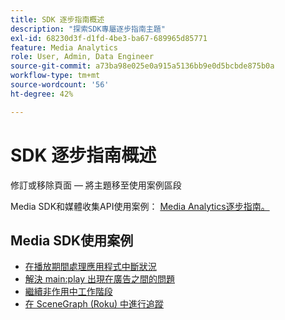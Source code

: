 ```yaml
---
title: SDK 逐步指南概述
description: "探索SDK專屬逐步指南主題"
exl-id: 68230d3f-d1fd-4be3-ba67-689965d85771
feature: Media Analytics
role: User, Admin, Data Engineer
source-git-commit: a73ba98e025e0a915a5136bb9e0d5bcbde875b0a
workflow-type: tm+mt
source-wordcount: '56'
ht-degree: 42%

---
```


# SDK 逐步指南概述


修訂或移除頁面 — 將主題移至使用案例區段

Media SDK和媒體收集API使用案例： [Media Analytics逐步指南。](/help/media-analytics-cookbook/media-analytics-cookbook.md)

## Media SDK使用案例



* [在播放期間處理應用程式中斷狀況](/help/use-cases/cookbook/app-interrupts.md)
* [解決 main:play 出現在廣告之間的問題](/help/use-cases/cookbook/fix-ad-play-ad.md)
* [繼續非作用中工作階段](/help/use-cases/cookbook/resuming-inactive.md)
* [在 SceneGraph (Roku) 中進行追蹤](/help/use-cases/cookbook/sdk-track-scenegraph.md)
